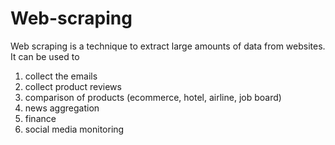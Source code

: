 # Web-scraping
Web scraping is a technique to extract large amounts of data from websites. 
It can be used to
1. collect the emails
2. collect product reviews
3. comparison of products (ecommerce, hotel, airline, job board)
4. news aggregation
5. finance
6. social media monitoring

